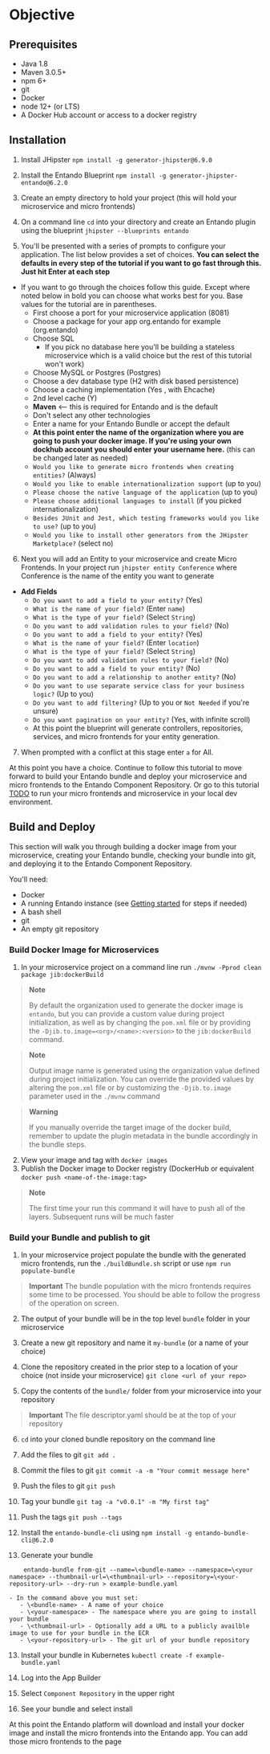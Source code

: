 # Objective



## Prerequisites

-   Java 1.8
-   Maven 3.0.5+
-   npm 6+
-   git
-   Docker
-   node 12+ (or LTS)
-   A Docker Hub account or access to a docker registry

## Installation

1. Install JHipster `npm install -g generator-jhipster@6.9.0`

2. Install the Entando Blueprint `npm install -g generator-jhipster-entando@6.2.0`

3. Create an empty directory to hold your project (this will hold your microservice and micro frontends)

4. On a command line `cd` into your directory and create an Entando plugin using the blueprint `jhipster --blueprints entando`

5. You'll be presented with a series of prompts to configure your application. The list below provides a set of choices. **You can select the defaults in every step of the tutorial if you want to go fast through this. Just hit Enter at each step**
  - If you want to go through the choices follow this guide. Except where noted below in bold you can choose what works best for you. Base values for the tutorial are in parentheses.
     - First choose a port for your microservice application (8081)
     - Choose a package for your app org.entando for example (org.entando)
     - Choose SQL
         - If you pick no database here you'll be building a stateless microservice which is a valid choice but the rest of this tutorial won't work)
     - Choose MySQL or Postgres (Postgres)
     - Choose a dev database type (H2 with disk based persistence)
     - Choose a caching implementation (Yes , with Ehcache)
     - 2nd level cache (Y)
     - **Maven** <-- this is required for Entando and is the default
     - Don't select any other technologies
     - Enter a name for your Entando Bundle or accept the default
     - **At this point enter the name of the organization where you are going to push your docker image. If you're using your own dockhub account you should enter your username here.** (this can be changed later as needed)
     - `Would you like to generate micro frontends when creating entities?` (Always)
     - `Would you like to enable internationalization support` (up to you)
     - `Please choose the native language of the application` (up to you)
     - `Please choose additional languages to install` (if you picked internationalization)
     - `Besides JUnit and Jest, which testing frameworks would you like to use?` (up to you)
     -  `Would you like to install other generators from the JHipster Marketplace?` (select no)

 6. Next you will add an Entity to your microservice and create Micro Frontends. In your project run `jhipster entity Conference` where Conference is the name of the entity you want to generate
   - **Add Fields**
     - `Do you want to add a field to your entity?` (Yes)
     - `What is the name of your field?` (Enter `name`)
     - `What is the type of your field?` (Select `String`)
     - `Do you want to add validation rules to your field?` (No)
     - `Do you want to add a field to your entity?` (Yes)
     - `What is the name of your field?` (Enter `location`)
     - `What is the type of your field?` (Select `String`)
     - `Do you want to add validation rules to your field?` (No)
     - `Do you want to add a field to your entity?` (No)
     - `Do you want to add a relationship to another entity?` (No)
     - `Do you want to use separate service class for your business logic?` (Up to you)
     - `Do you want to add filtering?` (Up to you or `Not Needed` if you're unsure)
     - `Do you want pagination on your entity?` (Yes, with infinite scroll)
     - At this point the blueprint will generate controllers, repositories, services, and micro frontends for your entity generation.

 7. When prompted with a conflict at this stage enter `a` for All.

At this point you have a choice. Continue to follow this tutorial to move forward to build your Entando bundle and deploy your microservice and micro frontends to the Entando Component Repository. Or go to this tutorial [TODO]() to run your micro frontends and microservice in your local dev environment.

## Build and Deploy
This section will walk you through building a docker image from your microservice, creating your Entando bundle, checking your bundle into git, and deploying it to the Entando Component Repository.

You'll need:
  - Docker
  - A running Entando instance (see [Getting started]() for steps if needed)
  - A bash shell
  - git
  - An empty git repository

### Build Docker Image for Microservices
1. In your microservice project on a command line run `./mvnw -Pprod clean package jib:dockerBuild`

> **Note**
>
> By default the organization used to generate the docker image is `entando`, but you can provide a custom value during project initialization, as well as by changing the `pom.xml` file or by providing the `-Djib.to.image=<org>/<name>:<version>` to the `jib:dockerBuild` command.

> **Note**
>
> Output image name is generated using the organization value defined during project initialization. You can override the provided values by altering the `pom.xml` file or by customizing the `-Djib.to.image` parameter used in the `./mvnw` command

> **Warning**
>
> If you manually override the target image of the docker build, remember to update the plugin metadata in the bundle accordingly in the bundle steps.

2. View your image and tag with `docker images`
3. Publish the Docker image to Docker registry (DockerHub or equivalent `docker push <name-of-the-image:tag>`
  > **Note**
  >
  > The first time your run this command it will have to push all of the layers. Subsequent runs will be much faster

### Build your Bundle and publish to git
1. In your microservice project populate the bundle with the generated micro frontends, run the `./buildBundle.sh` script or use `npm run populate-bundle`

> **Important**
> The bundle population with the micro frontends requires some time to be processed. You should be able to follow the progress of the operation on screen.

2. The output of your bundle will be in the top level `bundle` folder in your microservice

3. Create a new git repository and name it `my-bundle` (or a name of your choice)

4. Clone the repository created in the prior step to a location of your choice (not inside your microservice) `git clone <url of your repo>`

5. Copy the contents of the `bundle/` folder from your microservice into your repository

> **Important**
> The file descriptor.yaml should be at the top of your repository

6. `cd` into your cloned bundle repository on the command line

6. Add the files to git `git add .`

7. Commit the files to git `git commit -a -m "Your commit message here"`

8. Push the files to git `git push`

9. Tag your bundle `git tag -a "v0.0.1" -m "My first tag"`

10. Push the tags `git push --tags`

11. Install the `entando-bundle-cli` using `npm install -g entando-bundle-cli@6.2.0`

12. Generate your bundle

```
    entando-bundle from-git --name=\<bundle-name> --namespace=\<your namespace> --thumbnail-url=\<thumbnail-url> --repository=\<your-repository-url> --dry-run > example-bundle.yaml
```
    - In the command above you must set:
       - \<bundle-name> - A name of your choice
       - \<your-namespace> - The namespace where you are going to install your bundle
       - \<thumbnail-url> - Optionally add a URL to a publicly availble image to use for your bundle in the ECR
       - \<your-repository-url> - The git url of your bundle repository

13. Install your bundle in Kubernetes `kubectl create -f example-bundle.yaml`

14. Log into the App Builder

15. Select `Component Repository` in the upper right

16. See your bundle and select install

At this point the Entando platform will download and install your docker image and install the micro frontends into the Entando app. You can add those micro frontends to the page
